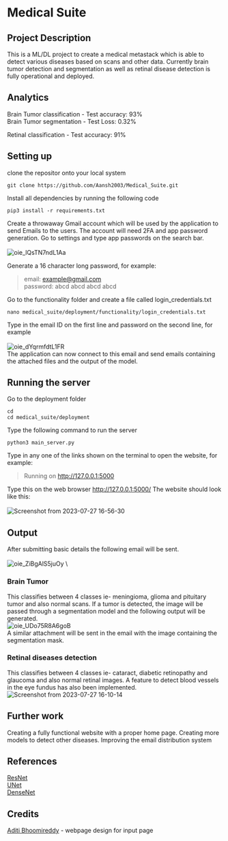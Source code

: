# Medical Suite
 
## Project Description
This is a ML/DL project to create a medical metastack which is able to detect various diseases based on scans and other data. Currently brain tumor detection and segmentation as well as retinal disease detection is fully operational and deployed.

## Analytics
Brain Tumor classification - Test accuracy: 93%\
Brain Tumor segmentation - Test Loss: 0.32% 


Retinal classification - Test accuracy: 91%

## Setting up
clone the repositor onto your local system
```
git clone https://github.com/Aansh2003/Medical_Suite.git
```

Install all dependencies by running the following code
```
pip3 install -r requirements.txt
```
Create a throwaway Gmail account which will be used by the application to send Emails to the users.
The account will need 2FA and app password generation. Go to settings and type app passwords on the search bar.\
\
![oie_lQsTN7ndL1Aa](https://github.com/Aansh2003/Medical_Suite/assets/96300383/2e8cdea1-2ae9-4612-8e46-f32851cf5f91)

Generate a 16 character long password, for example:
> email: example@gmail.com\
> password: abcd abcd abcd abcd

Go to the functionality folder and create a file called login_credentials.txt
```
nano medical_suite/deployment/functionality/login_credentials.txt
```
Type in the email ID on the first line and password on the second line, for example\
\
![oie_dYqrmfdtL1FR](https://github.com/Aansh2003/Medical_Suite/assets/96300383/9f7ded89-6f0c-4b73-b10d-7f6b85c70265)\
The application can now connect to this email and send emails containing the attached files and the output of the model.

## Running the server
Go to the deployment folder
```
cd
cd medical_suite/deployment
```
Type the following command to run the server
```
python3 main_server.py
```
Type in any one of the links shown on the terminal to open the website, for example:
> Running on http://127.0.0.1:5000

Type this on the web browser
http://127.0.0.1:5000/
The website should look like this:\
\
![Screenshot from 2023-07-27 16-56-30](https://github.com/Aansh2003/Medical_Suite/assets/96300383/5c7ac67a-ae85-4024-98f3-4d185fc945ab)


## Output
After submitting basic details the following email will be sent.\
\
![oie_ZiBgAlS5juOy](https://github.com/Aansh2003/Medical_Suite/assets/96300383/60324775-52b6-40ad-aace-3dd7ff4e199a)
\

### Brain Tumor
This classifies between 4 classes ie- meningioma, glioma and pituitary tumor and also normal scans.
If a tumor is detected, the image will be passed through a segmentation model and the following output will be generated.\
![oie_UDo75R8A6goB](https://github.com/Aansh2003/Medical_Suite/assets/96300383/f8629ede-f5bb-4fa7-b3dd-1b429184d975)
\
A similar attachment will be sent in the email with the image containing the segmentation mask.

### Retinal diseases detection
This classifies between 4 classes ie- cataract, diabetic retinopathy and glaucoma and also normal retinal images.
A feature to detect blood vessels in the eye fundus has also been implemented.\
![Screenshot from 2023-07-27 16-10-14](https://github.com/Aansh2003/Medical_Suite/assets/96300383/cf361620-66eb-4abf-a158-484e9051a7a2)


## Further work
Creating a fully functional website with a proper home page.
Creating more models to detect other diseases.
Improving the email distribution system

## References
[ResNet](https://arxiv.org/abs/1512.03385)\
[UNet](https://arxiv.org/abs/1505.04597)\
[DenseNet](https://arxiv.org/abs/1608.06993)

## Credits
[Aditi Bhoomireddy](https://github.com/no-oneeee) - webpage design for input page
